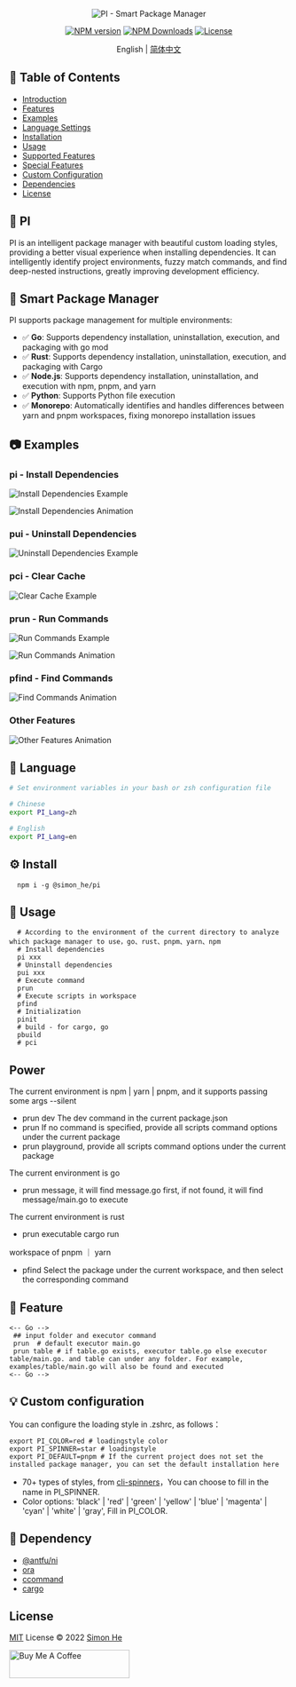 <p align="center">
  <img src="/assets/kv.png" alt="PI - Smart Package Manager">
</p>

<p align="center">
  <a href="https://www.npmjs.com/package/@simon_he/pi"><img src="https://img.shields.io/npm/v/@simon_he/pi?color=3fb883&amp;label=" alt="NPM version"></a>
  <a href="https://www.npmjs.com/package/@simon_he/pi"><img src="https://img.shields.io/npm/dm/@simon_he/pi.svg?color=3fb883&label=" alt="NPM Downloads"></a>
  <a href="https://github.com/Simon-He95/pi/blob/main/LICENSE"><img src="https://img.shields.io/github/license/Simon-He95/pi?color=3fb883" alt="License"></a>
</p>

<p align="center">English | <a href="./README_zh.md">简体中文</a></p>

## 📖 Table of Contents

- [Introduction](#-pi)
- [Features](#-smart-package-manager)
- [Examples](#-examples)
- [Language Settings](#-language)
- [Installation](#-installation)
- [Usage](#-usage)
- [Supported Features](#-features)
- [Special Features](#-feature)
- [Custom Configuration](#-custom-configuration)
- [Dependencies](#-dependencies)
- [License](#license)

## 🍭 PI

PI is an intelligent package manager with beautiful custom loading styles, providing a better visual experience when installing dependencies. It can intelligently identify project environments, fuzzy match commands, and find deep-nested instructions, greatly improving development efficiency.

## 🚀 Smart Package Manager

PI supports package management for multiple environments:

- ✅ **Go**: Supports dependency installation, uninstallation, execution, and packaging with go mod
- ✅ **Rust**: Supports dependency installation, uninstallation, execution, and packaging with Cargo
- ✅ **Node.js**: Supports dependency installation, uninstallation, and execution with npm, pnpm, and yarn
- ✅ **Python**: Supports Python file execution
- ✅ **Monorepo**: Automatically identifies and handles differences between yarn and pnpm workspaces, fixing monorepo installation issues

## 📷 Examples

### pi - Install Dependencies

![Install Dependencies Example](/assets/pi.png)

![Install Dependencies Animation](/assets/pi.gif)

### pui - Uninstall Dependencies

![Uninstall Dependencies Example](/assets/pui.png)

### pci - Clear Cache

![Clear Cache Example](/assets/pci.png)

### prun - Run Commands

![Run Commands Example](/assets/prun.png)

![Run Commands Animation](/assets/prun.gif)

### pfind - Find Commands

![Find Commands Animation](/assets/pfind.gif)

### Other Features

![Other Features Animation](/assets/others.gif)

## 📱 Language

```bash
# Set environment variables in your bash or zsh configuration file

# Chinese
export PI_Lang=zh

# English
export PI_Lang=en
```

## :gear: Install

```
  npm i -g @simon_he/pi
```

## :open_hands: Usage

```
  # According to the environment of the current directory to analyze which package manager to use，go、rust、pnpm、yarn、npm
  # Install dependencies
  pi xxx
  # Uninstall dependencies
  pui xxx
  # Execute command
  prun
  # Execute scripts in workspace
  pfind
  # Initialization
  pinit
  # build - for cargo, go
  pbuild
  # pci

```

## Power

The current environment is npm | yarn | pnpm, and it supports passing some args --silent

- prun dev The dev command in the current package.json
- prun If no command is specified, provide all scripts command options under the current package
- prun playground, provide all scripts command options under the current package

The current environment is go

- prun message, it will find message.go first, if not found, it will find message/main.go to execute

The current environment is rust

- prun executable cargo run

workspace of pnpm ｜ yarn

- pfind Select the package under the current workspace, and then select the corresponding command

## :monocle_face: Feature

```
<-- Go -->
 ## input folder and executor command
 prun  # default executor main.go
 prun table # if table.go exists, executor table.go else executor table/main.go. and table can under any folder. For example, examples/table/main.go will also be found and executed
<-- Go -->
```

## :bulb: Custom configuration

You can configure the loading style in .zshrc, as follows：

```
export PI_COLOR=red # loadingstyle color
export PI_SPINNER=star # loadingstyle
export PI_DEFAULT=pnpm # If the current project does not set the installed package manager, you can set the default installation here
```

- 70+ types of styles, from [cli-spinners](https://jsfiddle.net/sindresorhus/2eLtsbey/embedded/result/)，You can choose to fill in the name in PI_SPINNER.
- Color options: 'black' | 'red' | 'green' | 'yellow' | 'blue' | 'magenta' | 'cyan' | 'white' | 'gray', Fill in PI_COLOR.

## :battery: Dependency

- [@antfu/ni](https://github.com/antfu/ni)
- [ora](https://github.com/sindresorhus/ora)
- [ccommand](https://github.com/Simon-He95/ccommand)
- [cargo](https://github.com/rust-lang/cargo)

## License

[MIT](./LICENSE) License © 2022 [Simon He](https://github.com/Simon-He95)

<a href="https://github.com/Simon-He95/sponsor" target="_blank"><img src="https://cdn.buymeacoffee.com/buttons/default-orange.png" alt="Buy Me A Coffee" style="height: 51px !important;width: 217px !important;" ></a>
